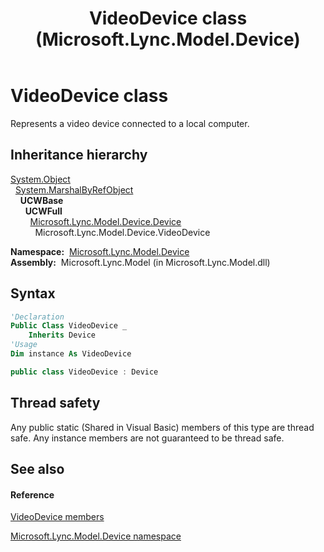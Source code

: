 ﻿---
title: VideoDevice class (Microsoft.Lync.Model.Device)
TOCTitle: VideoDevice class
ms:assetid: T:Microsoft.Lync.Model.Device.VideoDevice_DI_3_UC_OCS14MrefLyncWPF
ms:mtpsurl: https://msdn.microsoft.com/en-us/library/microsoft.lync.model.device.videodevice_di_3_uc_ocs14mreflyncwpf(v=office.15)
ms:contentKeyID: 48596730
ms.date: 07/28/2014
mtps_version: v=office.15
f1_keywords:
- Microsoft.Lync.Model.Device.VideoDevice
dev_langs:
- CSharp
- JScript
- VB
- other
---

# VideoDevice class

Represents a video device connected to a local computer.

## Inheritance hierarchy

[System.Object](http://msdn2.microsoft.com/en-us/library/e5kfa45b)  
  [System.MarshalByRefObject](http://msdn2.microsoft.com/en-us/library/w4302s1f)  
    **UCWBase**  
      **UCWFull**  
        [Microsoft.Lync.Model.Device.Device](device-class-microsoft-lync-model-device_2.md)  
          Microsoft.Lync.Model.Device.VideoDevice  

**Namespace:**  [Microsoft.Lync.Model.Device](microsoft-lync-model-device-namespace_2.md)  
**Assembly:**  Microsoft.Lync.Model (in Microsoft.Lync.Model.dll)

## Syntax

``` vb
'Declaration
Public Class VideoDevice _
    Inherits Device
'Usage
Dim instance As VideoDevice
```

``` csharp
public class VideoDevice : Device
```

## Thread safety

Any public static (Shared in Visual Basic) members of this type are thread safe. Any instance members are not guaranteed to be thread safe.

## See also

#### Reference

[VideoDevice members](videodevice-members-microsoft-lync-model-device_2.md)

[Microsoft.Lync.Model.Device namespace](microsoft-lync-model-device-namespace_2.md)

